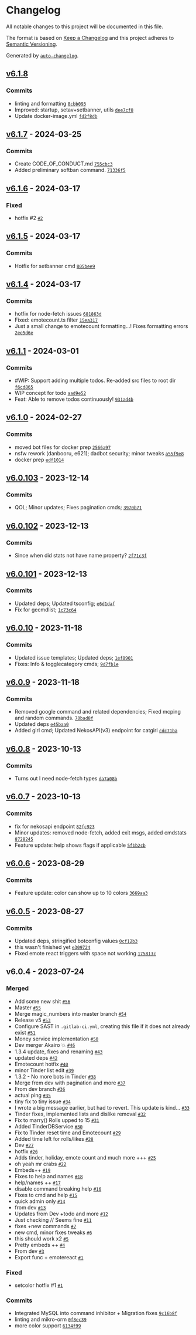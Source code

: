 # Changelog

All notable changes to this project will be documented in this file.

The format is based on [Keep a Changelog](https://keepachangelog.com/en/1.0.0/)
and this project adheres to [Semantic Versioning](https://semver.org/spec/v2.0.0.html).

Generated by [`auto-changelog`](https://github.com/CookPete/auto-changelog).

## [v6.1.8](https://github.com/cataclym/Kaiki-Deishu-Bot/compare/v6.1.7...v6.1.8)

### Commits

-   linting and formatting [`8cbb093`](https://github.com/cataclym/Kaiki-Deishu-Bot/commit/8cbb09321c5519ac298853a9b4a16c44b5cc760f)
-   Improved: startup, setav+setbanner, utils [`dee7cf8`](https://github.com/cataclym/Kaiki-Deishu-Bot/commit/dee7cf8fdbdbdebcad25ddc2810f7fe2b3da18e6)
-   Update docker-image.yml [`fd2f8db`](https://github.com/cataclym/Kaiki-Deishu-Bot/commit/fd2f8db343b67b617dca831ed819f55ef8748333)

## [v6.1.7](https://github.com/cataclym/Kaiki-Deishu-Bot/compare/v6.1.6...v6.1.7) - 2024-03-25

### Commits

-   Create CODE_OF_CONDUCT.md [`755cbc3`](https://github.com/cataclym/Kaiki-Deishu-Bot/commit/755cbc3c995dd92feb765ada9a61ddcdcb13ccab)
-   Added preliminary softban command. [`71336f5`](https://github.com/cataclym/Kaiki-Deishu-Bot/commit/71336f5fba8b9ccf9c7948954949f1c550783ddc)

## [v6.1.6](https://github.com/cataclym/Kaiki-Deishu-Bot/compare/v6.1.5...v6.1.6) - 2024-03-17

### Fixed

-   hotfix #2 [`#2`](https://github.com/cataclym/Kaiki-Deishu-Bot/issues/2)

## [v6.1.5](https://github.com/cataclym/Kaiki-Deishu-Bot/compare/v6.1.4...v6.1.5) - 2024-03-17

### Commits

-   Hotfix for setbanner cmd [`805bee9`](https://github.com/cataclym/Kaiki-Deishu-Bot/commit/805bee9c61bdae66cc67798c03efd28d854c2a6b)

## [v6.1.4](https://github.com/cataclym/Kaiki-Deishu-Bot/compare/v6.1.1...v6.1.4) - 2024-03-17

### Commits

-   hotfix for node-fetch issues [`681863d`](https://github.com/cataclym/Kaiki-Deishu-Bot/commit/681863d3ab65beedf9febbe4d8c41920d33b3808)
-   Fixed: emotecount.ts filter [`15ea317`](https://github.com/cataclym/Kaiki-Deishu-Bot/commit/15ea3175c353a7c9cf59d9fedf7d0437b5c484fb)
-   Just a small change to emotecount formatting...! Fixes formatting errors [`2ee5d6e`](https://github.com/cataclym/Kaiki-Deishu-Bot/commit/2ee5d6e2da2567647a452add7b63b95cb5f30083)

## [v6.1.1](https://github.com/cataclym/Kaiki-Deishu-Bot/compare/v6.1.0...v6.1.1) - 2024-03-01

### Commits

-   #WIP: Support adding multiple todos. Re-added src files to root dir [`f6cd865`](https://github.com/cataclym/Kaiki-Deishu-Bot/commit/f6cd8654ec24d307a7f792a219e73c69975a9612)
-   WIP concept for todo [`aad9e52`](https://github.com/cataclym/Kaiki-Deishu-Bot/commit/aad9e52c794986ff7cd155388d8507b86ff7b388)
-   Feat: Able to remove todos continuously! [`931ad4b`](https://github.com/cataclym/Kaiki-Deishu-Bot/commit/931ad4b7a3c56f83968ca66157b2a1fa71934778)

## [v6.1.0](https://github.com/cataclym/Kaiki-Deishu-Bot/compare/v6.0.103...v6.1.0) - 2024-02-27

### Commits

-   moved bot files for docker prep [`2566a97`](https://github.com/cataclym/Kaiki-Deishu-Bot/commit/2566a9754bbdc6a5ed989cfe949f2a72418f85b3)
-   nsfw rework (danbooru, e621); dadbot security; minor tweaks [`a55f9e8`](https://github.com/cataclym/Kaiki-Deishu-Bot/commit/a55f9e81c90033ee1b90ac58bcfcb6e1a34ab19d)
-   docker prep [`edf1014`](https://github.com/cataclym/Kaiki-Deishu-Bot/commit/edf10144ed5daebac1fd97b4fdb9a3ae80871887)

## [v6.0.103](https://github.com/cataclym/Kaiki-Deishu-Bot/compare/v6.0.102...v6.0.103) - 2023-12-14

### Commits

-   QOL; Minor updates; Fixes pagination cmds; [`3970b71`](https://github.com/cataclym/Kaiki-Deishu-Bot/commit/3970b710cd4c48929e64cbd617489a26ed3d1f17)

## [v6.0.102](https://github.com/cataclym/Kaiki-Deishu-Bot/compare/v6.0.101...v6.0.102) - 2023-12-13

### Commits

-   Since when did stats not have name property? [`2f71c3f`](https://github.com/cataclym/Kaiki-Deishu-Bot/commit/2f71c3f3df36f24750b1736d7f3a237590f8090c)

## [v6.0.101](https://github.com/cataclym/Kaiki-Deishu-Bot/compare/v6.0.10...v6.0.101) - 2023-12-13

### Commits

-   Updated deps; Updated tsconfig; [`e6d1daf`](https://github.com/cataclym/Kaiki-Deishu-Bot/commit/e6d1daf7f5abe19e31fca614d2dbe95ac44a7ad9)
-   Fix for gecmdlist; [`1c73c64`](https://github.com/cataclym/Kaiki-Deishu-Bot/commit/1c73c649ecca26d55325d2df8b6a79af14004932)

## [v6.0.10](https://github.com/cataclym/Kaiki-Deishu-Bot/compare/v6.0.9...v6.0.10) - 2023-11-18

### Commits

-   Updated issue templates; Updated deps; [`1ef8901`](https://github.com/cataclym/Kaiki-Deishu-Bot/commit/1ef89017239e0461d2f0497902bd01f1b624cff9)
-   Fixes: Info & togglecategory cmds; [`9d7fb1e`](https://github.com/cataclym/Kaiki-Deishu-Bot/commit/9d7fb1e4a6486ca18e2e48a3903cd38d4011d5a5)

## [v6.0.9](https://github.com/cataclym/Kaiki-Deishu-Bot/compare/v6.0.8...v6.0.9) - 2023-11-18

### Commits

-   Removed google command and related dependencies; Fixed mcping and random commands. [`70bad8f`](https://github.com/cataclym/Kaiki-Deishu-Bot/commit/70bad8f6376780979aab98966515ce931cc4e416)
-   Updated deps [`e45baa0`](https://github.com/cataclym/Kaiki-Deishu-Bot/commit/e45baa05a1752268e2d80b683f46388aad49a1b8)
-   Added girl cmd; Updated NekosAPI(v3) endpoint for catgirl [`cdc71ba`](https://github.com/cataclym/Kaiki-Deishu-Bot/commit/cdc71ba839e88dd63ee3505c248b84d6d844c218)

## [v6.0.8](https://github.com/cataclym/Kaiki-Deishu-Bot/compare/v6.0.7...v6.0.8) - 2023-10-13

### Commits

-   Turns out I need node-fetch types [`da7a08b`](https://github.com/cataclym/Kaiki-Deishu-Bot/commit/da7a08b5f7852336ca65dd10cf92f179daec2229)

## [v6.0.7](https://github.com/cataclym/Kaiki-Deishu-Bot/compare/v6.0.6...v6.0.7) - 2023-10-13

### Commits

-   fix for nekosapi endpoint [`82fc923`](https://github.com/cataclym/Kaiki-Deishu-Bot/commit/82fc923a4c7cec62cf49ddca15b3037d9d4bb2af)
-   Minor updates: removed node-fetch, added exit msgs, added cmdstats [`8728245`](https://github.com/cataclym/Kaiki-Deishu-Bot/commit/87282457b138060f2f342bdf41b44063268f834b)
-   Feature update: help shows flags if applicable [`5f1b2cb`](https://github.com/cataclym/Kaiki-Deishu-Bot/commit/5f1b2cb886a2ed6c912e71e60878cda742b718cd)

## [v6.0.6](https://github.com/cataclym/Kaiki-Deishu-Bot/compare/v6.0.5...v6.0.6) - 2023-08-29

### Commits

-   Feature update: color can show up to 10 colors [`3669aa3`](https://github.com/cataclym/Kaiki-Deishu-Bot/commit/3669aa388997320035c8653b53e931d2844c3e04)

## [v6.0.5](https://github.com/cataclym/Kaiki-Deishu-Bot/compare/v6.0.4...v6.0.5) - 2023-08-27

### Commits

-   Updated deps, stringified botconfig values [`0cf12b3`](https://github.com/cataclym/Kaiki-Deishu-Bot/commit/0cf12b3f3bae5c3c595383a1383b10897949939c)
-   this wasn't finished yet [`e309724`](https://github.com/cataclym/Kaiki-Deishu-Bot/commit/e309724d061a06ba9edefa8a4d3a1b3dd127c2e9)
-   Fixed emote react triggers with space not working [`175813c`](https://github.com/cataclym/Kaiki-Deishu-Bot/commit/175813c4e471cf3c9e4197f84cf16c71026dd6d6)

## v6.0.4 - 2023-07-24

### Merged

-   Add some new shit [`#56`](https://github.com/cataclym/Kaiki-Deishu-Bot/pull/56)
-   Master [`#55`](https://github.com/cataclym/Kaiki-Deishu-Bot/pull/55)
-   Merge magic_numbers into master branch [`#54`](https://github.com/cataclym/Kaiki-Deishu-Bot/pull/54)
-   Release v5 [`#53`](https://github.com/cataclym/Kaiki-Deishu-Bot/pull/53)
-   Configure SAST in `.gitlab-ci.yml`, creating this file if it does not already exist [`#51`](https://github.com/cataclym/Kaiki-Deishu-Bot/pull/51)
-   Money service implementation [`#50`](https://github.com/cataclym/Kaiki-Deishu-Bot/pull/50)
-   Dev merger Akairo 💥 [`#46`](https://github.com/cataclym/Kaiki-Deishu-Bot/pull/46)
-   1.3.4 update, fixes and renaming [`#43`](https://github.com/cataclym/Kaiki-Deishu-Bot/pull/43)
-   updated deps [`#42`](https://github.com/cataclym/Kaiki-Deishu-Bot/pull/42)
-   Emotecount hotfix [`#40`](https://github.com/cataclym/Kaiki-Deishu-Bot/pull/40)
-   minor Tinder list edit [`#39`](https://github.com/cataclym/Kaiki-Deishu-Bot/pull/39)
-   1.3.2 - No more bots in Tinder [`#38`](https://github.com/cataclym/Kaiki-Deishu-Bot/pull/38)
-   Merge frem dev with pagination and more [`#37`](https://github.com/cataclym/Kaiki-Deishu-Bot/pull/37)
-   From dev branch [`#36`](https://github.com/cataclym/Kaiki-Deishu-Bot/pull/36)
-   actual ping [`#35`](https://github.com/cataclym/Kaiki-Deishu-Bot/pull/35)
-   tiny fix to tiny issue [`#34`](https://github.com/cataclym/Kaiki-Deishu-Bot/pull/34)
-   I wrote a big message earlier, but had to revert. This update is kind… [`#33`](https://github.com/cataclym/Kaiki-Deishu-Bot/pull/33)
-   Tinder fixes, implemented lists and dislike removal [`#32`](https://github.com/cataclym/Kaiki-Deishu-Bot/pull/32)
-   Fix to marry() Rolls upped to 15 [`#31`](https://github.com/cataclym/Kaiki-Deishu-Bot/pull/31)
-   Added TinderDBService [`#30`](https://github.com/cataclym/Kaiki-Deishu-Bot/pull/30)
-   Fix to Tinder reset time and Emotecount [`#29`](https://github.com/cataclym/Kaiki-Deishu-Bot/pull/29)
-   Added time left for rolls/likes [`#28`](https://github.com/cataclym/Kaiki-Deishu-Bot/pull/28)
-   Dev [`#27`](https://github.com/cataclym/Kaiki-Deishu-Bot/pull/27)
-   hotfix [`#26`](https://github.com/cataclym/Kaiki-Deishu-Bot/pull/26)
-   Adds tinder, holiday, emote count and much more +++ [`#25`](https://github.com/cataclym/Kaiki-Deishu-Bot/pull/25)
-   oh yeah mr crabs [`#22`](https://github.com/cataclym/Kaiki-Deishu-Bot/pull/22)
-   Embeds++ [`#19`](https://github.com/cataclym/Kaiki-Deishu-Bot/pull/19)
-   Fixes to help and names [`#18`](https://github.com/cataclym/Kaiki-Deishu-Bot/pull/18)
-   help/names ++ [`#17`](https://github.com/cataclym/Kaiki-Deishu-Bot/pull/17)
-   disable command breaking help [`#16`](https://github.com/cataclym/Kaiki-Deishu-Bot/pull/16)
-   Fixes to cmd and help [`#15`](https://github.com/cataclym/Kaiki-Deishu-Bot/pull/15)
-   quick admin only [`#14`](https://github.com/cataclym/Kaiki-Deishu-Bot/pull/14)
-   from dev [`#13`](https://github.com/cataclym/Kaiki-Deishu-Bot/pull/13)
-   Updates from Dev +todo and more [`#12`](https://github.com/cataclym/Kaiki-Deishu-Bot/pull/12)
-   Just checking // Seems fine [`#11`](https://github.com/cataclym/Kaiki-Deishu-Bot/pull/11)
-   fixes +new commands [`#7`](https://github.com/cataclym/Kaiki-Deishu-Bot/pull/7)
-   new cmd, minor fixes tweaks [`#6`](https://github.com/cataclym/Kaiki-Deishu-Bot/pull/6)
-   this should work x2 [`#5`](https://github.com/cataclym/Kaiki-Deishu-Bot/pull/5)
-   Pretty embeds ++ [`#4`](https://github.com/cataclym/Kaiki-Deishu-Bot/pull/4)
-   From dev [`#3`](https://github.com/cataclym/Kaiki-Deishu-Bot/pull/3)
-   Export func + emotereact [`#1`](https://github.com/cataclym/Kaiki-Deishu-Bot/pull/1)

### Fixed

-   setcolor hotfix #1 [`#1`](https://github.com/cataclym/Kaiki-Deishu-Bot/issues/1)

### Commits

-   Integrated MySQL into command inhibitor + Migration fixes [`9c16b8f`](https://github.com/cataclym/Kaiki-Deishu-Bot/commit/9c16b8fa9173ccf7ff47a0e65ec59a57caa5e5bd)
-   linting and mikro-orm [`0f8ec39`](https://github.com/cataclym/Kaiki-Deishu-Bot/commit/0f8ec39c3254b32b4fb82e56033ee02945d7e084)
-   more color support [`6134f99`](https://github.com/cataclym/Kaiki-Deishu-Bot/commit/6134f99d49bcdc7ef7cfad79b21e47b4bea2389e)
